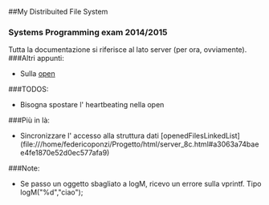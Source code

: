 ##My Distribuited File System
### Systems Programming exam 2014/2015

Tutta la documentazione si riferisce al lato server (per ora, ovviamente).
###Altri appunti:
* Sulla [open](OPE.md)

###TODOS:
* Bisogna spostare l' heartbeating nella open

###Più in là:
* Sincronizzare l' accesso alla struttura dati [openedFilesLinkedList] (file:///home/federicoponzi/Progetto/html/server_8c.html#a3063a74baee4fe1870e52d0ec577afa9)

###Note:
* Se passo un oggetto sbagliato a logM, ricevo un errore sulla vprintf. Tipo logM("%d","ciao");

